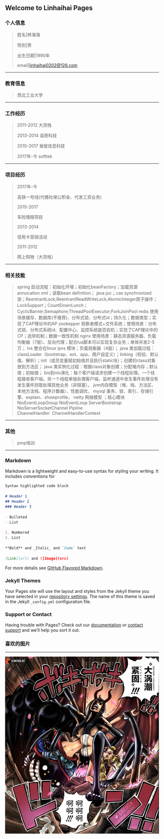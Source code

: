 ## Welcome to Linhaihai Pages
### 个人信息
>姓名|林海海  
>
>性别|男  
>
>出生日期|1990年
>
>email|linhaihai0202@126.com
* * *
### 教育信息
>西北工业大学
* * *
### 工作经历
>2011-2012 大货栈
>
>2013-2014 诺奇科技
>
>2015-2017 耸智信息科技  
>
>2017年-今 softtek
* * *
### 项目经历
>2017年-今
>
>高铁一号线(代缴社保公积金、代发工资业务)
>
>2015-2017
>
>车险理赔项目
>
>2013-2014
>
>信用卡营销活动
>
>2011-2012
>
>网上购物（大货栈）
* * *
### 相关技能
>spring 启动流程：初始化环境；初始化beanFactory；加载资源annocation xml；读取bean definition；
>java juc；cas synchronized锁；ReentrantLock;ReentrantReadWriteLock;AtomicInteger原子操作；LockSupport；CountDownLunch；CyclicBarrier;Semaphore;ThreadPoolExecutor;ForkJoinPool
>redis 使用场景缓存、数据库(不推荐)、分布式锁、分布式id；持久化；数据类型；实现了CAP理论中的AP
>zookepper 观察者模式+文件系统；使用场景：分布式锁、分布式系统id、配置中心、监控系统是否宕机；实现了CAP理论中的CP；选举机制；数据一致性机制
>nginx 使用场景：静态资源服务器、负载均衡器（7层）、反向代理；配合lua脚本可以实现复杂业务；单体并发2-5万；
>lvs 整合在linux ipvs 模块；负载局衡器（4层）；
>java 类加载过程：classLoader（bootstrap、ext、app、用户自定义）；linking（校验、默认值、解析）；init（成员变量赋初始值并且执行static块）；创建的class对象放到方法区；
>java 类实例化过程：根据class对象创建；分配堆内存；默认值；初始值；
>bio到nio演化：每个客户端请求创建一个线程处理。一个线程接收客户端，另一个线程单独处理客户端，监听通道中发生事件处理没有发生事件则取处理其他业务（非阻塞）。
>jvm内存模型（堆、栈、方法区、本地方法栈、程序计数器）、性能调优、
>mysql 事务、锁、索引、存储引擎、explain、showprofile，
>netty 网络模型 ；核心模块 NioEventLoopGroup NioEventLoop ServerBootstrap NioServerSocketChannel Pipline ChannelHandler  ChannelHandlerContext 
* * *
### 其他
>pmp培训
* * *
### Markdown

Markdown is a lightweight and easy-to-use syntax for styling your writing. It includes conventions for

```markdown
Syntax highlighted code block

# Header 1
## Header 2
### Header 3

- Bulleted
- List

1. Numbered
2. List

**Bold** and _Italic_ and `Code` text

[Link](url) and ![Image](src)
```

For more details see [GitHub Flavored Markdown](https://guides.github.com/features/mastering-markdown/).

### Jekyll Themes

Your Pages site will use the layout and styles from the Jekyll theme you have selected in your [repository settings](https://github.com/linhaihai/linhaihai.github.io/settings/pages). The name of this theme is saved in the Jekyll `_config.yml` configuration file.

### Support or Contact

Having trouble with Pages? Check out our [documentation](https://docs.github.com/categories/github-pages-basics/) or [contact support](https://support.github.com/contact) and we’ll help you sort it out.
### 喜欢的图片
* * *
![my-logo.png](001.jpg "my-logo")





